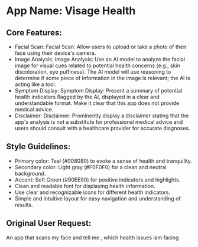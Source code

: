 # **App Name**: Visage Health

## Core Features:

- Facial Scan: Facial Scan: Allow users to upload or take a photo of their face using their device's camera.
- Image Analysis: Image Analysis: Use an AI model to analyze the facial image for visual cues related to potential health concerns (e.g., skin discoloration, eye puffiness). The AI model will use reasoning to determine if some piece of information in the image is relevant; the AI is acting like a tool.
- Symptom Display: Symptom Display: Present a summary of potential health indicators flagged by the AI, displayed in a clear and understandable format. Make it clear that this app does not provide medical advice.
- Disclaimer: Disclaimer: Prominently display a disclaimer stating that the app's analysis is not a substitute for professional medical advice and users should consult with a healthcare provider for accurate diagnoses.

## Style Guidelines:

- Primary color: Teal (#008080) to evoke a sense of health and tranquility.
- Secondary color: Light gray (#F0F0F0) for a clean and neutral background.
- Accent: Soft Green (#90EE90) for positive indicators and highlights.
- Clean and readable font for displaying health information.
- Use clear and recognizable icons for different health indicators.
- Simple and intuitive layout for easy navigation and understanding of results.

## Original User Request:
An app that scans my face and tell me , which health issues iam facing
  